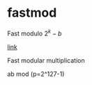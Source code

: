 # fastmod

Fast modulo $2^k-b$

[link](https://crypto.stackexchange.com/questions/24014/what-are-the-computational-benefits-of-primes-close-to-the-power-of-2)


Fast modular multiplication

ab mod (p=2^127-1)
